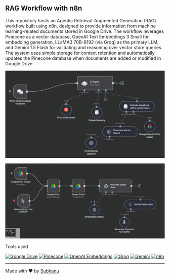 ## RAG Workflow with n8n

This repository hosts an Agentic Retrieval-Augmented Generation (RAG) workflow built using n8n, designed to provide information from machine learning-related documents stored in Google Drive. 
The workflow leverages Pinecone as a vector database, OpenAI Text Embeddings 3 Small for embedding generation, LLaMA3 70B-8192 (via Groq) as the primary LLM, and Gemini 1.5 Flash for validating and reasoning over vector store queries. 
The system uses simple storage for context retention and automatically updates the Pinecone database when documents are added or modified in Google Drive.

![image](images/image.png)

![image](images/image-vectorization.png)

Tools used

[![Google Drive](https://img.shields.io/badge/Google%20Drive-4285F4?style=for-the-badge&logo=googledrive&logoColor=white)](https://www.google.com/drive/)
[![Pinecone](https://img.shields.io/badge/Pinecone-00C4B4?style=for-the-badge&logo=pinecone&logoColor=white)](https://www.pinecone.io/)
[![OpenAI Embeddings](https://img.shields.io/badge/OpenAI-412991?style=for-the-badge&logo=openai&logoColor=white)](https://www.openai.com/)
[![Groq](https://img.shields.io/badge/Groq-FF6C37?style=for-the-badge&logo=groq&logoColor=white)](https://groq.com/)
[![Gemini](https://img.shields.io/badge/Gemini-34A853?style=for-the-badge&logo=google&logoColor=white)](https://gemini.google.com/)
[![n8n](https://img.shields.io/badge/n8n-FF5733?style=for-the-badge&logo=n8n&logoColor=white)](https://n8n.io/)



---
Made with ❤️ by [Subhanu](https://github.com/subhanu-dev)
